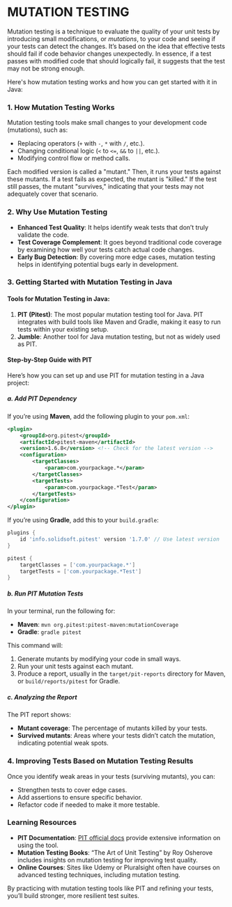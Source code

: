 # MUTATION TESTING

Mutation testing is a technique to evaluate the quality of your unit tests by introducing small modifications, or _mutations_, to your code and seeing if your tests can detect the changes. It’s based on the idea that effective tests should fail if code behavior changes unexpectedly. In essence, if a test passes with modified code that should logically fail, it suggests that the test may not be strong enough.

Here's how mutation testing works and how you can get started with it in Java:

### 1\. How Mutation Testing Works

Mutation testing tools make small changes to your development code (mutations), such as:

*   Replacing operators (`+` with `-`, `*` with `/`, etc.).
*   Changing conditional logic (`<` to `<=`, `&&` to `||`, etc.).
*   Modifying control flow or method calls.

Each modified version is called a "mutant." Then, it runs your tests against these mutants. If a test fails as expected, the mutant is "killed." If the test still passes, the mutant "survives," indicating that your tests may not adequately cover that scenario.

### 2\. Why Use Mutation Testing

*   **Enhanced Test Quality**: It helps identify weak tests that don’t truly validate the code.
*   **Test Coverage Complement**: It goes beyond traditional code coverage by examining how well your tests catch actual code changes.
*   **Early Bug Detection**: By covering more edge cases, mutation testing helps in identifying potential bugs early in development.

### 3\. Getting Started with Mutation Testing in Java

#### Tools for Mutation Testing in Java:

1.  **PIT (Pitest)**: The most popular mutation testing tool for Java. PIT integrates with build tools like Maven and Gradle, making it easy to run tests within your existing setup.
2.  **Jumble**: Another tool for Java mutation testing, but not as widely used as PIT.

#### Step-by-Step Guide with PIT

Here’s how you can set up and use PIT for mutation testing in a Java project:

##### a. Add PIT Dependency

If you’re using **Maven**, add the following plugin to your `pom.xml`:

```xml
<plugin>
    <groupId>org.pitest</groupId>
    <artifactId>pitest-maven</artifactId>
    <version>1.6.8</version> <!-- Check for the latest version -->
    <configuration>
        <targetClasses>
            <param>com.yourpackage.*</param>
        </targetClasses>
        <targetTests>
            <param>com.yourpackage.*Test</param>
        </targetTests>
    </configuration>
</plugin>
```

If you’re using **Gradle**, add this to your `build.gradle`:

```groovy
plugins {
    id 'info.solidsoft.pitest' version '1.7.0' // Use latest version
}

pitest {
    targetClasses = ['com.yourpackage.*']
    targetTests = ['com.yourpackage.*Test']
}
```

##### b. Run PIT Mutation Tests

In your terminal, run the following for:

*   **Maven**: `mvn org.pitest:pitest-maven:mutationCoverage`
*   **Gradle**: `gradle pitest`

This command will:

1.  Generate mutants by modifying your code in small ways.
2.  Run your unit tests against each mutant.
3.  Produce a report, usually in the `target/pit-reports` directory for Maven, or `build/reports/pitest` for Gradle.

##### c. Analyzing the Report

The PIT report shows:

*   **Mutant coverage**: The percentage of mutants killed by your tests.
*   **Survived mutants**: Areas where your tests didn’t catch the mutation, indicating potential weak spots.

### 4\. Improving Tests Based on Mutation Testing Results

Once you identify weak areas in your tests (surviving mutants), you can:

*   Strengthen tests to cover edge cases.
*   Add assertions to ensure specific behavior.
*   Refactor code if needed to make it more testable.

### Learning Resources

*   **PIT Documentation**: [PIT official docs](http://pitest.org/) provide extensive information on using the tool.
*   **Mutation Testing Books**: “The Art of Unit Testing” by Roy Osherove includes insights on mutation testing for improving test quality.
*   **Online Courses**: Sites like Udemy or Pluralsight often have courses on advanced testing techniques, including mutation testing.

By practicing with mutation testing tools like PIT and refining your tests, you’ll build stronger, more resilient test suites.